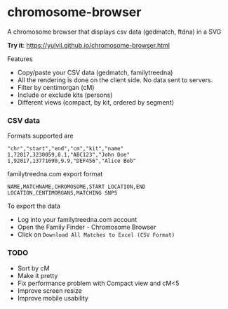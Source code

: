 # chromosome-browser
A chromosome browser that displays csv data (gedmatch, ftdna) in a SVG

**Try it**: https://yulvil.github.io/chromosome-browser.html

Features
* Copy/paste your CSV data (gedmatch, familytreedna)
* All the rendering is done on the client side. No data sent to servers.
* Filter by centimorgan (cM)
* Include or exclude kits (persons)
* Different views (compact, by kit, ordered by segment)

### CSV data

Formats supported are
```
"chr","start","end","cm","kit","name"
1,72017,3230059,8.1,"ABC123","John Doe"
1,92017,13771690,9.9,"DEF456","Alice Bob"
```

familytreedna.com export format
```
NAME,MATCHNAME,CHROMOSOME,START LOCATION,END LOCATION,CENTIMORGANS,MATCHING SNPS
```

To export the data
* Log into your familytreedna.com account
* Open the Family Finder - Chromosome Browser
* Click on `Download All Matches to Excel (CSV Format)`

### TODO
* Sort by cM
* Make it pretty
* Fix performance problem with Compact view and cM<5
* Improve screen resize
* Improve mobile usability
